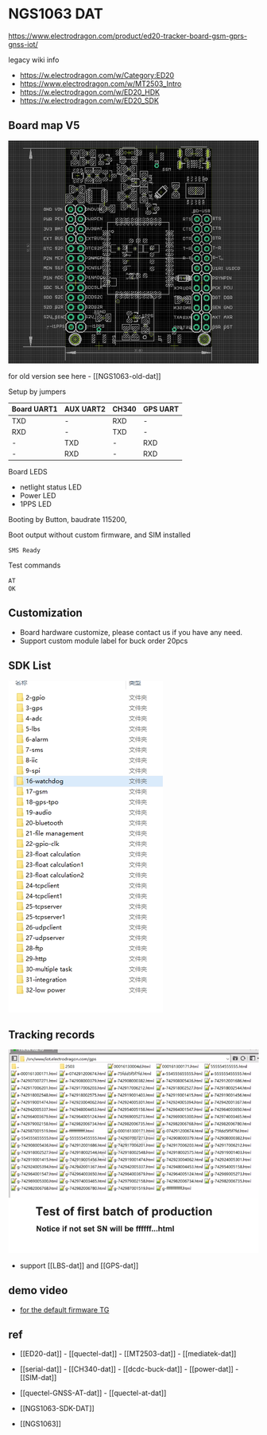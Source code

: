 
# NGS1063 DAT

https://www.electrodragon.com/product/ed20-tracker-board-gsm-gprs-gnss-iot/

legacy wiki info 

- https://w.electrodragon.com/w/Category:ED20
- https://www.electrodragon.com/w/MT2503_Intro
- https://w.electrodragon.com/w/ED20_HDK
- https://w.electrodragon.com/w/ED20_SDK


## Board map V5 

![](2025-03-24-17-25-06.png)

for old version see here - [[NGS1063-old-dat]]

Setup by jumpers 

| Board UART1 | AUX UART2 | CH340 | GPS UART |
| ----------- | --------- | ----- | -------- |
| TXD         | -         | RXD   | -        |
| RXD         | -         | TXD   | -        |
| -           | TXD       | -     | RXD      |
| -           | RXD       | -     | RXD      |

Board LEDS 

- netlight status LED
- Power LED
- 1PPS LED 

Booting by Button, baudrate 115200, 

Boot output without custom firmware, and SIM installed 

    SMS Ready

Test commands 

    AT
    OK



## Customization 

- Board hardware customize, please contact us if you have any need.
- Support custom module label for buck order 20pcs

## SDK List 

![](2023-12-11-19-02-13.png)




## Tracking records 

![](2023-12-11-19-02-32.png)

- support [[LBS-dat]] and [[GPS-dat]]

## demo video 

- [for the default firmware TG](https://t.me/electrodragon3/340)

## ref 

- [[ED20-dat]] - [[quectel-dat]] - [[MT2503-dat]] - [[mediatek-dat]]

- [[serial-dat]] - [[CH340-dat]] - [[dcdc-buck-dat]] - [[power-dat]] - [[SIM-dat]]

- [[quectel-GNSS-AT-dat]] - [[quectel-at-dat]]

- [[NGS1063-SDK-DAT]]

- [[NGS1063]] 